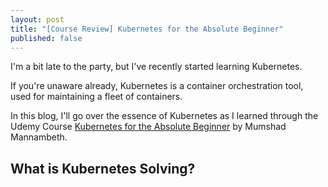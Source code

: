 ```yaml
---
layout: post
title: "[Course Review] Kubernetes for the Absolute Beginner"
published: false
---
```


I'm a bit late to the party, but I've recently started learning Kubernetes.

If you're unaware already, Kubernetes is a container orchestration tool, used for maintaining a fleet of containers.

In this blog, I'll go over the essence of Kubernetes as I learned through the Udemy Course [Kubernetes for the Absolute Beginner](https://www.udemy.com/course/learn-kubernetes/) by Mumshad Mannambeth.

## What is Kubernetes Solving?
